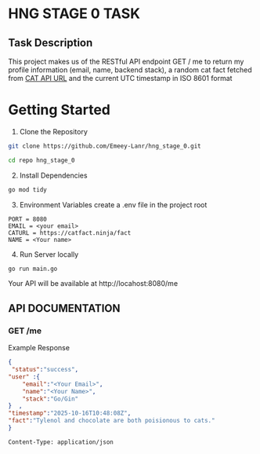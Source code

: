  # HNG STAGE 0 TASK
 
 ## Task Description
 This project makes us of the RESTful API endpoint GET / me  to return my profile information (email, name, backend stack), a random cat fact fetched from [CAT API URL](https://catfact.ninja/fact) and the current UTC timestamp in ISO 8601 format


# Getting Started
1.  Clone the Repository

``` bash
git clone https://github.com/Emeey-Lanr/hng_stage_0.git

cd repo hng_stage_0

```

2.  Install Dependencies
``` bash
go mod tidy

```

3. Environment Variables
create a .env file in the project root
``` env
PORT = 8080
EMAIL = <your email>
CATURL = https://catfact.ninja/fact
NAME = <Your name>
```

4. Run Server locally
``` bash
go run main.go
```

Your API will be available at http://locahost:8080/me


## API DOCUMENTATION

### GET /me

Example Response 
```json
{
 "status":"success",  
"user" :{
    "email":"<Your Email>",
    "name":"<Your Name>",
    "stack":"Go/Gin"
}  ,
"timestamp":"2025-10-16T10:48:08Z",
"fact":"Tylenol and chocolate are both poisionous to cats."
} 
```

```bash
Content-Type: application/json
```

